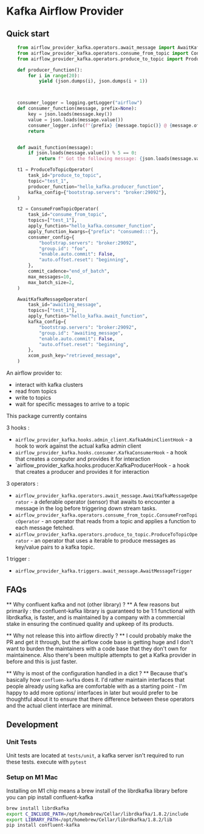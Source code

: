 # Kafka Airflow Provider

## Quick start

```python 
    from airflow_provider_kafka.operators.await_message import AwaitKafkaMessageOperator
    from airflow_provider_kafka.operators.consume_from_topic import ConsumeFromTopicOperator
    from airflow_provider_kafka.operators.produce_to_topic import ProduceToTopicOperator

    def producer_function():
        for i in range(20):
            yield (json.dumps(i), json.dumps(i + 1))



    consumer_logger = logging.getLogger("airflow")
    def consumer_function(message, prefix=None):
        key = json.loads(message.key())
        value = json.loads(message.value())
        consumer_logger.info(f"{prefix} {message.topic()} @ {message.offset()}; {key} : {value}")
        return


    def await_function(message):
        if json.loads(message.value()) % 5 == 0:
            return f" Got the following message: {json.loads(message.value())}"

    t1 = ProduceToTopicOperator(
        task_id="produce_to_topic",
        topic="test_1",
        producer_function="hello_kafka.producer_function",
        kafka_config={"bootstrap.servers": "broker:29092"},
    )

    t2 = ConsumeFromTopicOperator(
        task_id="consume_from_topic",
        topics=["test_1"],
        apply_function="hello_kafka.consumer_function",
        apply_function_kwargs={"prefix": "consumed:::"},
        consumer_config={
            "bootstrap.servers": "broker:29092",
            "group.id": "foo",
            "enable.auto.commit": False,
            "auto.offset.reset": "beginning",
        },
        commit_cadence="end_of_batch",
        max_messages=10,
        max_batch_size=2,
    )

    AwaitKafkaMessageOperator(
        task_id="awaiting_message",
        topics=["test_1"],
        apply_function="hello_kafka.await_function",
        kafka_config={
            "bootstrap.servers": "broker:29092",
            "group.id": "awaiting_message",
            "enable.auto.commit": False,
            "auto.offset.reset": "beginning",
        },
        xcom_push_key="retrieved_message",
    )
```

An airflow provider to: 
- interact with kafka clusters
- read from topics
- write to topics
- wait for specific messages to arrive to a topic

This package currently contains

3 hooks :
- `airflow_provider_kafka.hooks.admin_client.KafkaAdminClientHook` - a hook to work against the actual kafka admin client
- `airflow_provider_kafka.hooks.consumer.KafkaConsumerHook` - a hook that creates a computer and provides it for interaction
- `airflow_provider_kafka.hooks.producer.KafkaProducerHook - a hook that creates a producer and provides it for interaction

3 operators : 
- `airflow_provider_kafka.operators.await_message.AwaitKafkaMessageOperator` - a deferable operator (sensor) that awaits to encounter a message in the log before triggering down stream tasks.
- `airflow_provider_kafka.operators.consume_from_topic.ConsumeFromTopicOperator` - an operator that reads from a topic and applies a function to each message fetched. 
- `airflow_provider_kafka.operators.produce_to_topic.ProduceToTopicOperator` - an operator that uses a iterable to produce messages as key/value pairs to a kafka topic. 

1 trigger : 
- `airflow_provider_kafka.triggers.await_message.AwaitMessageTrigger`


## FAQs 

** Why confluent kafka and not (other library) ? ** A few reasons but primarily : the confluent-kafka library is guaranteed to be 1:1 functional with librdkafka, is faster, and is maintained by a company with a commercial stake in ensuring the continued quality and upkeep of its products. 

** Why not release this into airflow directly ? ** I could probably make the PR and get it through, but the airflow code base is getting huge and I don't want to burden the maintainers with a code base that they don't own for maintainence. Also there's been multiple attempts to get a Kafka provider in before and this is just faster. 

** Why is most of the configuration handled in a dict ? ** Because that's basically how `confluen-kafka` does it. I'd rather maintain interfaces that people already using kafka are comfortable with as a starting point - I'm happy to add more options/ interfaces in later but would prefer to be thoughtful about it to ensure that there difference between these operators and the actual client interface are minimal. 



## Development

### Unit Tests

Unit tests are located at `tests/unit`, a kafka server isn't required to run these tests.
execute with `pytest`


### Setup on M1 Mac
Installing on M1 chip means a brew install of the librdkafka library before you can pip install confluent-kafka
```bash
brew install librdkafka
export C_INCLUDE_PATH=/opt/homebrew/Cellar/librdkafka/1.8.2/include
export LIBRARY_PATH=/opt/homebrew/Cellar/librdkafka/1.8.2/lib
pip install confluent-kafka
```
